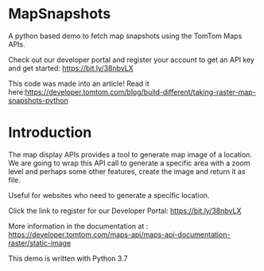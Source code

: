 # MapSnapshots
A python based demo to fetch map snapshots using the TomTom Maps APIs.

Check out our developer portal and register your account to get an API key and get started: https://bit.ly/38nbvLX

This code was made into an article! Read it here:https://developer.tomtom.com/blog/build-different/taking-raster-map-snapshots-python

# Introduction

The map display APIs provides a tool to generate map image of a location. We are going to wrap this API call to generate a specific area with a zoom level and perhaps some other features, create the image and return it as file. 

Useful for websites who need to generate a specific location.

Click the link to register for our Developer Portal: https://bit.ly/38nbvLX

More information in the documentation at : https://developer.tomtom.com/maps-api/maps-api-documentation-raster/static-image

This demo is written with Python 3.7
